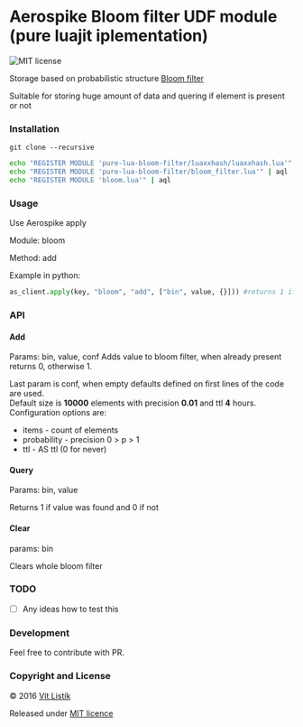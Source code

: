 # Aerospike Bloom filter UDF module (pure luajit iplementation)

![MIT license](https://img.shields.io/badge/license-MIT-blue.svg)

Storage based on probabilistic structure [Bloom filter](https://en.wikipedia.org/wiki/Bloom_filter)

Suitable for storing huge amount of data and quering if element is present or not

### Installation

`git clone --recursive`

```bash
echo "REGISTER MODULE 'pure-lua-bloom-filter/luaxxhash/luaxxhash.lua'" | aql
echo "REGISTER MODULE 'pure-lua-bloom-filter/bloom_filter.lua'" | aql
echo "REGISTER MODULE 'bloom.lua'" | aql
```

### Usage

Use Aerospike apply

Module: bloom

Method: add

Example in python:
```python
as_client.apply(key, "bloom", "add", ["bin", value, {}])) #returns 1 if not found else 0
```
### API

#### Add
Params: bin, value, conf
Adds value to bloom filter, when already present returns 0, otherwise 1.

Last param is conf, when empty defaults defined on first lines of the code are used.  
Default size is **10000** elements with precision **0.01** and ttl **4** hours.  
Configuration options are:
- items - count of elements
- probability - precision 0 > p > 1
- ttl - AS ttl (0 for never) 

#### Query
Params: bin, value

Returns 1 if value was found and 0 if not

#### Clear
params: bin

Clears whole bloom filter

### TODO

- [ ] Any ideas how to test this

### Development

Feel free to contribute with PR.

### Copyright and License

&copy; 2016 [Vít Listík](http://tivvit.cz)

Released under [MIT licence](https://github.com/tivvit/aerospike-pure-lua-bloom-filter/blob/master/LICENSE)
